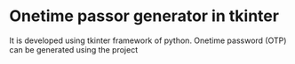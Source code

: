 # Onetime passor generator in tkinter
 It is developed using tkinter framework of python. Onetime password (OTP) can be generated using the project
